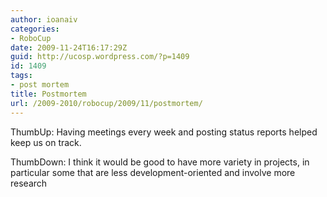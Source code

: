 ```yaml
---
author: ioanaiv
categories:
- RoboCup
date: 2009-11-24T16:17:29Z
guid: http://ucosp.wordpress.com/?p=1409
id: 1409
tags:
- post mortem
title: Postmortem
url: /2009-2010/robocup/2009/11/postmortem/
---
```


ThumbUp: Having meetings every week and posting status reports helped keep us on track.

ThumbDown: I think it would be good to have more variety in projects, in particular some that are less development-oriented and involve more research